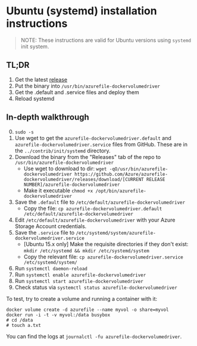 # Ubuntu (systemd) installation instructions

> NOTE: These instructions are valid for Ubuntu versions using `systemd` init
> system.

## TL;DR
1. Get the latest [release](https://github.com/Azure/azurefile-dockervolumedriver/releases)
2. Put the binary into `/usr/bin/azurefile-dockervolumedriver`
3. Get the .default and .service files and deploy them
4. Reload systemd

## In-depth walkthrough

0. `sudo -s`
0. Use wget to get the `azurefile-dockervolumedriver.default` and `azurefile-dockervolumedriver.service` files from GitHub. These are in the `../contrib/init/systemd` directory.
0. Download the binary from the "Releases" tab of the repo to `/usr/bin/azurefile-dockervolumedriver`
    + Use wget to download to dir: `wget -qO/usr/bin/azurefile-dockervolumedriver https://github.com/Azure/azurefile-dockervolumedriver/releases/download/[CURRENT RELEASE NUMBER]/azurefile-dockervolumedriver`
    + Make it executable `chmod +x /opt/bin/azurefile-dockervolumedriver`
0. Save the `.default` file to `/etc/default/azurefile-dockervolumedriver`
    + Copy the file: `cp azurefile-dockervolumedriver.default /etc/default/azurefile-dockervolumedriver`
0. Edit `/etc/default/azurefile-dockervolumedriver` with your Azure Storage Account credentials.
0. Save the `.service` file to `/etc/systemd/system/azurefile-dockervolumedriver.service`
    + [Ubuntu 15.x only] Make the requisite directories if they don't exist: `mkdir /etc/systemd && mkdir /etc/systemd/system`
    + Copy the relevant file: `cp azurefile-dockervolumedriver.service /etc/systemd/system/`
0. Run `systemctl daemon-reload`
0. Run `systemctl enable azurefile-dockervolumedriver`
0. Run `systemctl start azurefile-dockervolumedriver`
0. Check status via `systemctl status azurefile-dockervolumedriver`

To test, try to create a volume and running a container with it:

    docker volume create -d azurefile --name myvol -o share=myvol
    docker run -i -t -v myvol:/data busybox
    # cd /data
    # touch a.txt

You can find the logs at `journalctl -fu azurefile-dockervolumedriver`.
